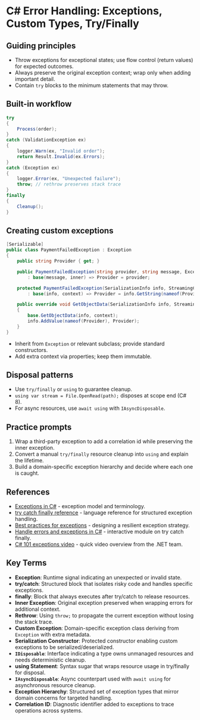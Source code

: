 # C# Error Handling: Exceptions, Custom Types, Try/Finally

## Guiding principles
- Throw exceptions for exceptional states; use flow control (return values) for expected outcomes.
- Always preserve the original exception context; wrap only when adding important detail.
- Contain `try` blocks to the minimum statements that may throw.

## Built-in workflow
```csharp
try
{
    Process(order);
}
catch (ValidationException ex)
{
    logger.Warn(ex, "Invalid order");
    return Result.Invalid(ex.Errors);
}
catch (Exception ex)
{
    logger.Error(ex, "Unexpected failure");
    throw; // rethrow preserves stack trace
}
finally
{
    Cleanup();
}
```

## Creating custom exceptions
```csharp
[Serializable]
public class PaymentFailedException : Exception
{
    public string Provider { get; }

    public PaymentFailedException(string provider, string message, Exception? inner = null)
        : base(message, inner) => Provider = provider;

    protected PaymentFailedException(SerializationInfo info, StreamingContext context)
        : base(info, context) => Provider = info.GetString(nameof(Provider))!;

    public override void GetObjectData(SerializationInfo info, StreamingContext context)
    {
        base.GetObjectData(info, context);
        info.AddValue(nameof(Provider), Provider);
    }
}
```
- Inherit from `Exception` or relevant subclass; provide standard constructors.
- Add extra context via properties; keep them immutable.

## Disposal patterns
- Use `try/finally` or `using` to guarantee cleanup.
- `using var stream = File.OpenRead(path);` disposes at scope end (C# 8).
- For async resources, use `await using` with `IAsyncDisposable`.

## Practice prompts
1. Wrap a third-party exception to add a correlation id while preserving the inner exception.
2. Convert a manual `try/finally` resource cleanup into `using` and explain the lifetime.
3. Build a domain-specific exception hierarchy and decide where each one is caught.








## References
- [Exceptions in C#](https://learn.microsoft.com/en-us/dotnet/csharp/fundamentals/exceptions/) - exception model and terminology.
- [try catch finally reference](https://learn.microsoft.com/en-us/dotnet/csharp/language-reference/keywords/try-catch) - language reference for structured exception handling.
- [Best practices for exceptions](https://learn.microsoft.com/en-us/dotnet/standard/exceptions/best-practices-for-exceptions) - designing a resilient exception strategy.
- [Handle errors and exceptions in C#](https://learn.microsoft.com/en-us/training/modules/csharp-handle-errors-exceptions/) - interactive module on try catch finally.
- [C# 101 exceptions video](https://www.youtube.com/watch?v=y5yDOtXJXKw) - quick video overview from the .NET team.
## Key Terms
- **Exception**: Runtime signal indicating an unexpected or invalid state.
- **try/catch**: Structured block that isolates risky code and handles specific exceptions.
- **finally**: Block that always executes after try/catch to release resources.
- **Inner Exception**: Original exception preserved when wrapping errors for additional context.
- **Rethrow**: Using `throw;` to propagate the current exception without losing the stack trace.
- **Custom Exception**: Domain-specific exception class deriving from `Exception` with extra metadata.
- **Serialization Constructor**: Protected constructor enabling custom exceptions to be serialized/deserialized.
- **`IDisposable`**: Interface indicating a type owns unmanaged resources and needs deterministic cleanup.
- **using Statement**: Syntax sugar that wraps resource usage in try/finally for disposal.
- **`IAsyncDisposable`**: Async counterpart used with `await using` for asynchronous resource cleanup.
- **Exception Hierarchy**: Structured set of exception types that mirror domain concerns for targeted handling.
- **Correlation ID**: Diagnostic identifier added to exceptions to trace operations across systems.
